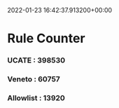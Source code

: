 2022-01-23 16:42:37.913200+00:00
# Rule Counter 
 ### UCATE : 398530

 ### Veneto : 60757

 ### Allowlist : 13920